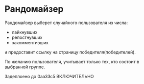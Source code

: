 # Рандомайзер
Рандомайзер выберет случайного пользователя из числа:
- лайкнувших
- репостнувших
- закомментивших


и предоставит ссылку на страницу победителя(победителей).

По желанию пользователя, учитывает только тех, кто состоит в выбранной группе.

Задеплоено до 0aa33c5 ВКЛЮЧИТЕЛЬНО
